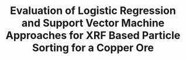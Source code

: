 ---
layout: "publication"
title: "Evaluation of Logistic Regression and Support Vector Machine Approaches for XRF Based Particle Sorting for a Copper Ore"
type: "paper"
order: 174
year: 2023
external_url: https://www.sciencedirect.com/science/article/abs/pii/S0892687523000171
authors: "Yang Xu, Bern Klein, Genzhuang Li, Bhushan Gopaluni"
journal: "Minerals Engineering"
pdf: "2023J2_xu_minerals.pdf"
thumbnail: "2023J2_xu_minerals.png"
image: "/assets/thumbnails/2023J2_xu_minerals.png"
thumbnail_caption: "Figure 2: Screened size fractions of Copper Mountain mine plant feed. A is +37.5 mm, B is -37.5+25 mm, C is -25+19 mm, D is -19+16 mm, E is -16+12.5 mm, F is -12.5+9.5mm, G is -9.5+4.5 mm, H is -4.5 mm"
description: "The study is aimed at particle sorting at the Copper Mountain Mine using XRF.  Possible applications include the rejection of barren material from mill feed, the rejection of pebbles in the SABC circuit or the recovery of valuable material from low grade stockpiles. It is recognized that XRF is a surface measurement that can detect copper but depending on several operational conditions, such as the orientation of the particle or mineral texture, the sensor spot may not see the copper. However, XRF also provides information about the concentrations of a range of elements in minerals that are associated with copper mineralization which can improve sorting. The study described herein is aimed at improving XRF sensor-based sorting by the introduction of logistics regression (LR)- and support vector machine (SVM)-based machine learning approaches.  To solve the collinearity and dimensionality issues in the input variables, the authors propose a combined approach of principal component analysis (PCA) and stepwise regression to extract the significant features. The combined PCA and stepwise regression approach is novel and has shown to be very effective for dimensionality reduction of the XRF spectrum data. By applying the ROC and AUC), the LR and SVM models are compared. Results showed that the LR model with the AUC of 0.847 outperforms the SVM with kernel functions with respect to classification accuracy; especially for data sets with a small number of features. The improved classification accuracy should benefit the economic performance of the particle sorting system."
---